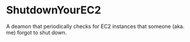 # ShutdownYourEC2
A deamon that periodically checks for EC2 instances that someone (aka. me) forgot to shut down.
